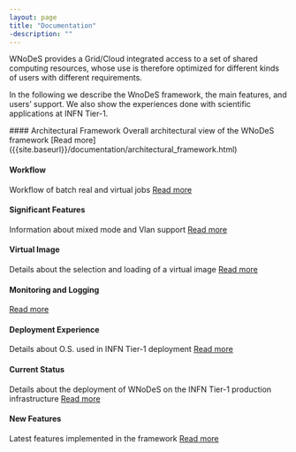 ```yaml
---
layout: page
title: "Documentation"
-description: ""
---
```

WNoDeS provides a Grid/Cloud integrated access to a set of shared computing resources, whose use is therefore optimized for different kinds of users with different requirements.

In the following we describe the WnoDeS framework, the main features, and users’ support. We also show the experiences done with scientific applications at INFN Tier-1. 

<div class="row-fluid marketing">

<div class="row">
<div class="span6">
</div>
<div class="span6">
</div>
</div>
<div class="row">
<div class="span6">
#### Architectural Framework
Overall architectural view of the WNoDeS framework
[Read more]({{site.baseurl}}/documentation/architectural_framework.html)

#### Workflow
Workflow of batch real and virtual jobs
[Read more]({{site.baseurl}}/documentation/workflow.html)

#### Significant Features
Information about mixed mode and Vlan support
[Read more]({{site.baseurl}}/documentation/significant_features.html)

#### Virtual Image
Details about the selection and loading of a virtual image
[Read more]({{site.baseurl}}/documentation/virtual_image.html)

</div>
<div class="span6">

#### Monitoring and Logging
[Read more]({{site.baseurl}}/documentation/monitoring_logging.html)

#### Deployment Experience
Details about O.S. used in INFN Tier-1 deployment
[Read more]({{site.baseurl}}/documentation/deployment_experience.html)

#### Current Status
Details about the deployment of WNoDeS on the INFN Tier-1 production infrastructure
[Read more]({{site.baseurl}}/documentation/current_status.html)

#### New Features
Latest features implemented in the framework
[Read more]({{site.baseurl}}/documentation/new_features.html)

</div>
</div>
</div>
